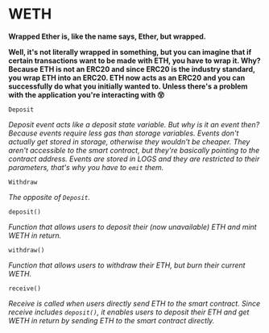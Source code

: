 # WETH

**Wrapped Ether is, like the name says, Ether, but wrapped.** 

**Well, it's not literally wrapped in something, but you can imagine that if certain transactions want to be made with ETH, you have to wrap it. Why? Because ETH is not an ERC20 and since ERC20 is the industry standard, you wrap ETH into an ERC20. ETH now acts as an ERC20 and you can successfully do what you initially wanted to. Unless there's a problem with the application you're interacting with 😵**

```
Deposit
```
*Deposit event acts like a deposit state variable. But why is it an event then? Because events require less gas than storage variables. Events don't actually get stored in storage, otherwise they wouldn't be cheaper. They aren't accessible to the smart contract, but they're basically pointing to the contract address. Events are stored in LOGS and they are restricted to their parameters, that's why you have to `emit` them.*

```
Withdraw
```
*The opposite of `Deposit`.*

```
deposit()
```
*Function that allows users to deposit their (now unavailable) ETH and mint WETH in return.*

```
withdraw()
```
*Function that allows users to withdraw their ETH, but burn their current WETH.*

```
receive()
```
*Receive is called when users directly send ETH to the smart contract. Since receive includes `deposit()`, it enables users to deposit their ETH and get WETH in return by sending ETH to the smart contract directly.*
